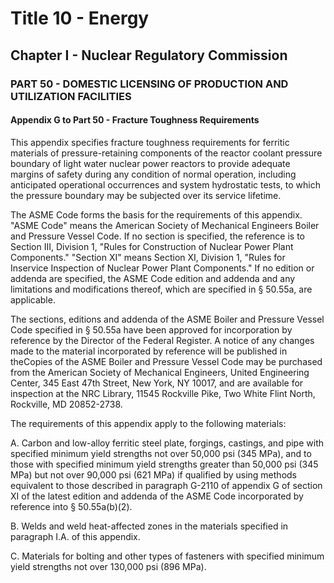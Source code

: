 
# Title 10 - Energy
## Chapter I - Nuclear Regulatory Commission
### PART 50 - DOMESTIC LICENSING OF PRODUCTION AND UTILIZATION FACILITIES
#### Appendix G to Part 50 - Fracture Toughness Requirements

This appendix specifies fracture toughness requirements for ferritic materials of pressure-retaining components of the reactor coolant pressure boundary of light water nuclear power reactors to provide adequate margins of safety during any condition of normal operation, including anticipated operational occurrences and system hydrostatic tests, to which the pressure boundary may be subjected over its service lifetime.

The ASME Code forms the basis for the requirements of this appendix. "ASME Code" means the American Society of Mechanical Engineers Boiler and Pressure Vessel Code. If no section is specified, the reference is to Section III, Division 1, "Rules for Construction of Nuclear Power Plant Components." "Section XI" means Section XI, Division 1, "Rules for Inservice Inspection of Nuclear Power Plant Components." If no edition or addenda are specified, the ASME Code edition and addenda and any limitations and modifications thereof, which are specified in § 50.55a, are applicable.

The sections, editions and addenda of the ASME Boiler and Pressure Vessel Code specified in § 50.55a have been approved for incorporation by reference by the Director of the Federal Register. A notice of any changes made to the material incorporated by reference will be published in theCopies of the ASME Boiler and Pressure Vessel Code may be purchased from the American Society of Mechanical Engineers, United Engineering Center, 345 East 47th Street, New York, NY 10017, and are available for inspection at the NRC Library, 11545 Rockville Pike, Two White Flint North, Rockville, MD 20852-2738.

The requirements of this appendix apply to the following materials:

A. Carbon and low-alloy ferritic steel plate, forgings, castings, and pipe with specified minimum yield strengths not over 50,000 psi (345 MPa), and to those with specified minimum yield strengths greater than 50,000 psi (345 MPa) but not over 90,000 psi (621 MPa) if qualified by using methods equivalent to those described in paragraph G-2110 of appendix G of section XI of the latest edition and addenda of the ASME Code incorporated by reference into § 50.55a(b)(2).

B. Welds and weld heat-affected zones in the materials specified in paragraph I.A. of this appendix.

C. Materials for bolting and other types of fasteners with specified minimum yield strengths not over 130,000 psi (896 MPa).
